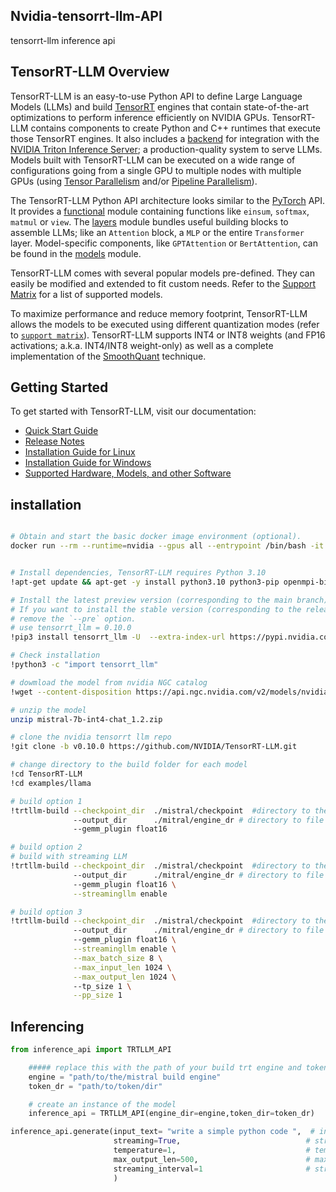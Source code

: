## Nvidia-tensorrt-llm-API
tensorrt-llm inference api

## TensorRT-LLM Overview

TensorRT-LLM is an easy-to-use Python API to define Large
Language Models (LLMs) and build
[TensorRT](https://developer.nvidia.com/tensorrt) engines that contain
state-of-the-art optimizations to perform inference efficiently on NVIDIA GPUs.
TensorRT-LLM contains components to create Python and C++ runtimes that
execute those TensorRT engines. It also includes a
[backend](https://github.com/triton-inference-server/tensorrtllm_backend)
for integration with the
[NVIDIA Triton Inference Server](https://developer.nvidia.com/nvidia-triton-inference-server);
a production-quality system to serve LLMs.  Models built with TensorRT-LLM can
be executed on a wide range of configurations going from a single GPU to
multiple nodes with multiple GPUs (using
[Tensor Parallelism](https://docs.nvidia.com/deeplearning/nemo/user-guide/docs/en/stable/nlp/nemo_megatron/parallelisms.html#tensor-parallelism)
and/or
[Pipeline Parallelism](https://docs.nvidia.com/deeplearning/nemo/user-guide/docs/en/stable/nlp/nemo_megatron/parallelisms.html#pipeline-parallelism)).

The TensorRT-LLM Python API architecture looks similar to the
[PyTorch](https://pytorch.org) API. It provides a
[functional](./tensorrt_llm/functional.py) module containing functions like
`einsum`, `softmax`, `matmul` or `view`. The [layers](./tensorrt_llm/layers)
module bundles useful building blocks to assemble LLMs; like an `Attention`
block, a `MLP` or the entire `Transformer` layer. Model-specific components,
like `GPTAttention` or `BertAttention`, can be found in the
[models](./tensorrt_llm/models) module.

TensorRT-LLM comes with several popular models pre-defined. They can easily be
modified and extended to fit custom needs. Refer to the [Support Matrix](https://nvidia.github.io/TensorRT-LLM/reference/support-matrix.html) for a list of supported models.

To maximize performance and reduce memory footprint, TensorRT-LLM allows the
models to be executed using different quantization modes (refer to
[`support matrix`](https://nvidia.github.io/TensorRT-LLM/reference/support-matrix.html#software)).  TensorRT-LLM supports
INT4 or INT8 weights (and FP16 activations; a.k.a.  INT4/INT8 weight-only) as
well as a complete implementation of the
[SmoothQuant](https://arxiv.org/abs/2211.10438) technique.

## Getting Started

To get started with TensorRT-LLM, visit our documentation:

- [Quick Start Guide](https://nvidia.github.io/TensorRT-LLM/quick-start-guide.html)
- [Release Notes](https://nvidia.github.io/TensorRT-LLM/release-notes.html)
- [Installation Guide for Linux](https://nvidia.github.io/TensorRT-LLM/installation/linux.html)
- [Installation Guide for Windows](https://nvidia.github.io/TensorRT-LLM/installation/windows.html)
- [Supported Hardware, Models, and other Software](https://nvidia.github.io/TensorRT-LLM/reference/support-matrix.html)

## installation


```bash

# Obtain and start the basic docker image environment (optional).
docker run --rm --runtime=nvidia --gpus all --entrypoint /bin/bash -it nvidia/cuda:12.1.0-devel-ubuntu22.04


```

```bash

# Install dependencies, TensorRT-LLM requires Python 3.10
!apt-get update && apt-get -y install python3.10 python3-pip openmpi-bin libopenmpi-dev git git-lfs

# Install the latest preview version (corresponding to the main branch) of TensorRT-LLM.
# If you want to install the stable version (corresponding to the release branch), please
# remove the `--pre` option.
# use tensorrt_llm = 0.10.0
!pip3 install tensorrt_llm -U  --extra-index-url https://pypi.nvidia.com

# Check installation
!python3 -c "import tensorrt_llm"

```


```bash
# dowmload the model from nvidia NGC catalog
!wget --content-disposition https://api.ngc.nvidia.com/v2/models/nvidia/llama/mistral-7b-int4-chat/versions/1.2/zip -O mistral-7b-int4-chat_1.2.zip

# unzip the model 
unzip mistral-7b-int4-chat_1.2.zip

# clone the nvidia tensorrt llm repo
!git clone -b v0.10.0 https://github.com/NVIDIA/TensorRT-LLM.git

# change directory to the build folder for each model
!cd TensorRT-LLM
!cd examples/llama
```

```bash
# build option 1
!trtllm-build --checkpoint_dir  ./mistral/checkpoint  #directory to the downloaded check point \
              --output_dir      ./mitral/engine_dr # directory to file path of build engine  \
              --gemm_plugin float16 

# build option 2
# build with streaming LLM
!trtllm-build --checkpoint_dir  ./mistral/checkpoint  #directory to the downloaded check point \
              --output_dir      ./mitral/engine_dr # directory to file path of build engine  \
              --gemm_plugin float16 \
              --streamingllm enable

# build option 3
!trtllm-build --checkpoint_dir  ./mistral/checkpoint  #directory to the downloaded check point \
              --output_dir      ./mitral/engine_dr # directory to file path of build engine  \
              --gemm_plugin float16 \
              --streamingllm enable \
              --max_batch_size 8 \
              --max_input_len 1024 \
              --max_output_len 1024 \   
              --tp_size 1 \
              --pp_size 1
```

## Inferencing

```python
from inference_api import TRTLLM_API
```

```python
    ##### replace this with the path of your build trt engine and tokenizer paths of the particular model 
    engine = "path/to/the/mistral build engine"
    token_dr = "path/to/token/dir"

    # create an instance of the model 
    inference_api = TRTLLM_API(engine_dir=engine,token_dir=token_dr)
```

```python
inference_api.generate(input_text= "write a simple python code ",  # input promp
                       streaming=True,                            # streaming output 
                       temperature=1,                             # temperature 
                       max_output_len=500,                        # maximum token output 
                       streaming_interval=1                       # streaming interval if streaming is true
                       )
```

```bash
```
